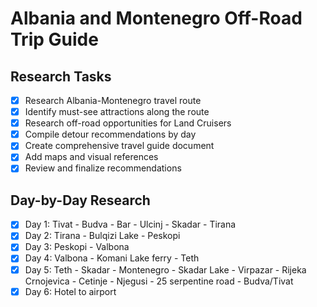 # Albania and Montenegro Off-Road Trip Guide

## Research Tasks
- [x] Research Albania-Montenegro travel route
- [x] Identify must-see attractions along the route
- [x] Research off-road opportunities for Land Cruisers
- [x] Compile detour recommendations by day
- [x] Create comprehensive travel guide document
- [x] Add maps and visual references
- [x] Review and finalize recommendations

## Day-by-Day Research
- [x] Day 1: Tivat - Budva - Bar - Ulcinj - Skadar - Tirana
- [x] Day 2: Tirana - Bulqizi Lake - Peskopi
- [x] Day 3: Peskopi - Valbona
- [x] Day 4: Valbona - Komani Lake ferry - Teth
- [x] Day 5: Teth - Skadar - Montenegro - Skadar Lake - Virpazar - Rijeka Crnojevica - Cetinje - Njegusi - 25 serpentine road - Budva/Tivat
- [x] Day 6: Hotel to airport
